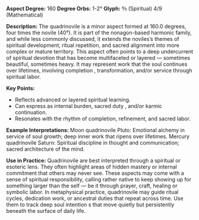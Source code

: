 **Aspect Degree:** 160
**Degree Orbs:** 1-2°
**Glyph:** ⅘ (Spiritual) 4/9 (Mathematical)

**Description:**
The quadrinovile is a minor aspect formed at 160.0 degrees, four times the novile (40°).  It is part of the nonagon-based harmonic family, and while less commonly discussed, it extends the noviles’s themes of spiritual development, ritual repetition, and sacred alignment into more complex or mature territory.
This aspect often points to a deep undercurrent of spiritual devotion that has become multifaceted or layered — sometimes beautiful, sometimes heavy. It may represent work that the soul continues over lifetimes, involving completion , transformation, and/or service through spiritual labor.

**Key Points:**
- Reflects advanced or layered spiritual learning.
- Can express as internal burden, sacred duty , and/or karmic continuation.
- Resonates with the rhythm of completion, refinement, and sacred labor.

**Example Interpretations:**
Moon quadrinovile Pluto: Emotional alchemy in service of soul growth; deep inner work that ripens over lifetimes.
Mercury quadrinovile Saturn: Spiritual discipline in thought and communication; sacred architecture of the mind.

**Use in Practice:**
Quadrinovile are best interpreted through a spiritual or esoteric lens. They often highlight areas of hidden mastery or internal commitment that others may never see.  These aspects may come with a sense of spiritual responsibility, calling rather native to keep showing up for something larger than the self — be it through prayer, craft, healing or symbolic labor.
In metaphysical practice, quadrinovile may guide ritual cycles, dedication work, or ancestral duties that repeat across time.  Use them to track deep soul intention s that move quietly but persistently beneath the surface of daily life.